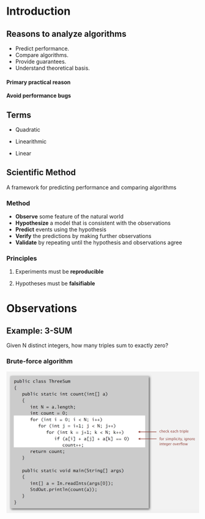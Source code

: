# Introduction

## Reasons to analyze algorithms

- Predict performance.
- Compare algorithms.
- Provide guarantees.
- Understand theoretical basis.

#### Primary practical reason

**Avoid performance bugs**

## Terms

- Quadratic

- Linearithmic

- Linear

## Scientific Method

A framework for predicting performance and comparing algorithms

### Method

- **Observe** some feature of the natural world
- **Hypothesize** a model that is consistent with the observations
- **Predict** events using the hypothesis
- **Verify** the predictions by making further observations
- **Validate** by repeating until the hypothesis and observations agree

### Principles

1. Experiments must be **reproducible**

2. Hypotheses must be **falsifiable**

# Observations

## Example: 3-SUM

Given N distinct integers, how many triples sum to exactly zero?

### Brute-force algorithm

![brute force](assets/3_sum_brute_force.png)
